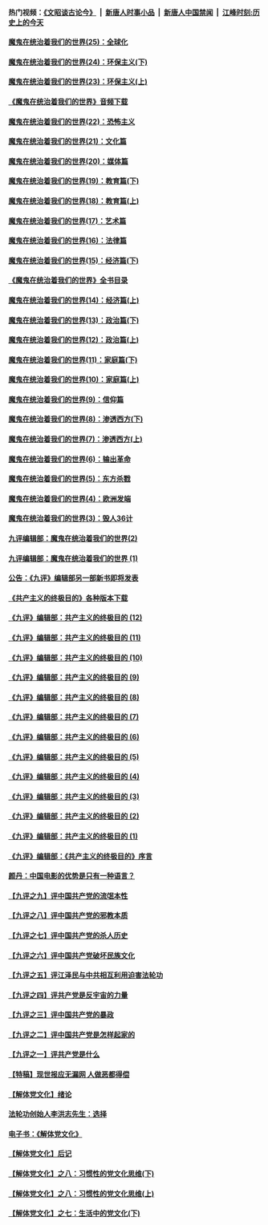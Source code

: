 #### 热门视频：[《文昭谈古论今》](https://github.com/gfw-breaker/wenzhao/blob/master/README.md?t=11010933) &nbsp;|&nbsp; [新唐人时事小品](https://github.com/gfw-breaker/ntdtv-comedy/blob/master/README.md?t=11010933) &nbsp;|&nbsp; [新唐人中国禁闻](https://github.com/gfw-breaker/ntdtv-news/blob/master/README.md?t=11010933) &nbsp;|&nbsp; [江峰时刻:历史上的今天](https://github.com/gfw-breaker/today-in-history/blob/master/README.md?t=11010933) 

#### [魔鬼在统治着我们的世界(25)：全球化](../pages/nsc422/n10788205.md?t=11010933) 

#### [魔鬼在统治着我们的世界(24)：环保主义(下)](../pages/nsc422/n10695307.md?t=11010933) 

#### [魔鬼在统治着我们的世界(23)：环保主义(上)](../pages/nsc422/n10688613.md?t=11010933) 

#### [《魔鬼在统治着我们的世界》音频下载](../pages/nsc422/n10635553.md?t=11010933) 

#### [魔鬼在统治着我们的世界(22)：恐怖主义](../pages/nsc422/n10614727.md?t=11010933) 

#### [魔鬼在统治着我们的世界(21)：文化篇](../pages/nsc422/n10597706.md?t=11010933) 

#### [魔鬼在统治着我们的世界(20)：媒体篇](../pages/nsc422/n10586579.md?t=11010933) 

#### [魔鬼在统治着我们的世界(19)：教育篇(下)](../pages/nsc422/n10564808.md?t=11010933) 

#### [魔鬼在统治着我们的世界(18)：教育篇(上)](../pages/nsc422/n10526970.md?t=11010933) 

#### [魔鬼在统治着我们的世界(17)：艺术篇](../pages/nsc422/n10499093.md?t=11010933) 

#### [魔鬼在统治着我们的世界(16)：法律篇](../pages/nsc422/n10485969.md?t=11010933) 

#### [魔鬼在统治着我们的世界(15)：经济篇(下)](../pages/nsc422/n10469975.md?t=11010933) 

#### [《魔鬼在统治着我们的世界》全书目录](../pages/nsc422/n10464261.md?t=11010933) 

#### [魔鬼在统治着我们的世界(14)：经济篇(上)](../pages/nsc422/n10457370.md?t=11010933) 

#### [魔鬼在统治着我们的世界(13)：政治篇(下)](../pages/nsc422/n10448270.md?t=11010933) 

#### [魔鬼在统治着我们的世界(12)：政治篇(上)](../pages/nsc422/n10444576.md?t=11010933) 

#### [魔鬼在统治着我们的世界(11)：家庭篇(下)](../pages/nsc422/n10440961.md?t=11010933) 

#### [魔鬼在统治着我们的世界(10)：家庭篇(上)](../pages/nsc422/n10435448.md?t=11010933) 

#### [魔鬼在统治着我们的世界(9)：信仰篇](../pages/nsc422/n10432159.md?t=11010933) 

#### [魔鬼在统治着我们的世界(8)：渗透西方(下)](../pages/nsc422/n10429603.md?t=11010933) 

#### [魔鬼在统治着我们的世界(7)：渗透西方(上)](../pages/nsc422/n10426013.md?t=11010933) 

#### [魔鬼在统治着我们的世界(6)：输出革命](../pages/nsc422/n10421536.md?t=11010933) 

#### [魔鬼在统治着我们的世界(5)：东方杀戮](../pages/nsc422/n10417707.md?t=11010933) 

#### [魔鬼在统治着我们的世界(4)：欧洲发端](../pages/nsc422/n10414890.md?t=11010933) 

#### [魔鬼在统治着我们的世界(3)：毁人36计](../pages/nsc422/n10411583.md?t=11010933) 

#### [九评编辑部：魔鬼在统治着我们的世界(2)](../pages/nsc422/n10410036.md?t=11010933) 

#### [九评编辑部：魔鬼在统治着我们的世界 (1)](../pages/nsc422/n10406825.md?t=11010933) 

#### [公告：《九评》编辑部另一部新书即将发表](../pages/nsc422/n10405104.md?t=11010933) 

#### [《共产主义的终极目的》各种版本下载](../pages/nsc422/n10022138.md?t=11010933) 

#### [《九评》编辑部：共产主义的终极目的 (12)](../pages/nsc422/n9933272.md?t=11010933) 

#### [《九评》编辑部：共产主义的终极目的 (11)](../pages/nsc422/n9924973.md?t=11010933) 

#### [《九评》编辑部：共产主义的终极目的 (10)](../pages/nsc422/n9920883.md?t=11010933) 

#### [《九评》编辑部：共产主义的终极目的 (9)](../pages/nsc422/n9916363.md?t=11010933) 

#### [《九评》编辑部：共产主义的终极目的 (8)](../pages/nsc422/n9912488.md?t=11010933) 

#### [《九评》编辑部：共产主义的终极目的 (7)](../pages/nsc422/n9901176.md?t=11010933) 

#### [《九评》编辑部：共产主义的终极目的 (6)](../pages/nsc422/n9899359.md?t=11010933) 

#### [《九评》编辑部：共产主义的终极目的 (5)](../pages/nsc422/n9893174.md?t=11010933) 

#### [《九评》编辑部：共产主义的终极目的 (4)](../pages/nsc422/n9891246.md?t=11010933) 

#### [《九评》编辑部：共产主义的终极目的 (3)](../pages/nsc422/n9879879.md?t=11010933) 

#### [《九评》编辑部：共产主义的终极目的 (2)](../pages/nsc422/n9876205.md?t=11010933) 

#### [《九评》编辑部：共产主义的终极目的 (1)](../pages/nsc422/n9865857.md?t=11010933) 

#### [《九评》编辑部：《共产主义的终极目的》序言](../pages/nsc422/n9862666.md?t=11010933) 

#### [颜丹：中国电影的优势是只有一种语言？](../pages/nsc422/n9583062.md?t=11010933) 

#### [【九评之九】评中国共产党的流氓本性](../pages/nsc422/n737542.md?t=11010933) 

#### [【九评之八】评中国共产党的邪教本质](../pages/nsc422/n735942.md?t=11010933) 

#### [【九评之七】评中国共产党的杀人历史](../pages/nsc422/n733806.md?t=11010933) 

#### [【九评之六】评中国共产党破坏民族文化](../pages/nsc422/n731667.md?t=11010933) 

#### [【九评之五】评江泽民与中共相互利用迫害法轮功](../pages/nsc422/n730058.md?t=11010933) 

#### [【九评之四】评共产党是反宇宙的力量](../pages/nsc422/n727814.md?t=11010933) 

#### [【九评之三】评中国共产党的暴政](../pages/nsc422/n725597.md?t=11010933) 

#### [【九评之二】评中国共产党是怎样起家的](../pages/nsc422/n723946.md?t=11010933) 

#### [【九评之一】评共产党是什么](../pages/nsc422/n722529.md?t=11010933) 

#### [【特稿】现世报应无漏网 人做恶都得偿](../pages/nsc422/n4215167.md?t=11010933) 

#### [【解体党文化】绪论](../pages/nsc422/n1449356.md?t=11010933) 

#### [法轮功创始人李洪志先生：选择](../pages/nsc422/n3580738.md?t=11010933) 

#### [电子书：《解体党文化》](../pages/nsc422/n1573484.md?t=11010933) 

#### [【解体党文化】后记](../pages/nsc422/n1531999.md?t=11010933) 

#### [【解体党文化】之八：习惯性的党文化思维(下)](../pages/nsc422/n1526477.md?t=11010933) 

#### [【解体党文化】之八：习惯性的党文化思维(上)](../pages/nsc422/n1520631.md?t=11010933) 

#### [【解体党文化】之七：生活中的党文化(下)](../pages/nsc422/n1513446.md?t=11010933) 

